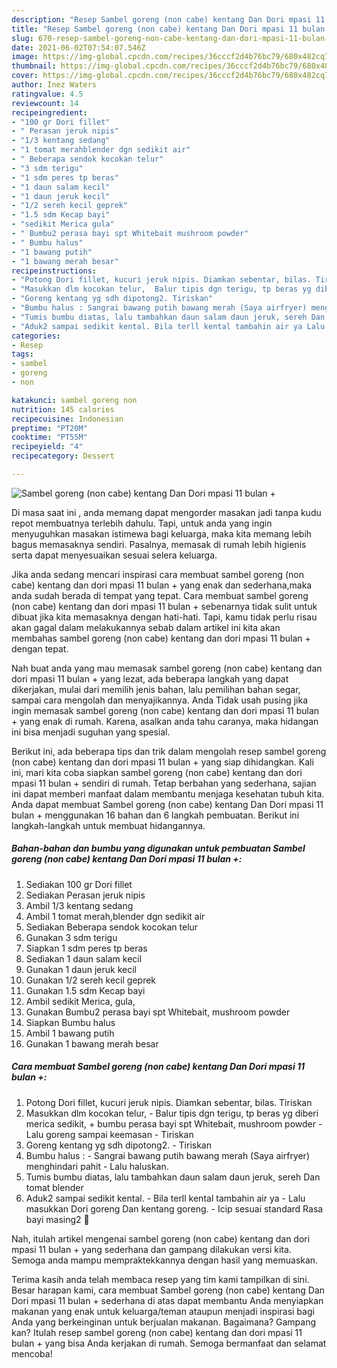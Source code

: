 ```yaml
---
description: "Resep Sambel goreng (non cabe) kentang Dan Dori mpasi 11 bulan + yang lezat dan Mudah Dibuat"
title: "Resep Sambel goreng (non cabe) kentang Dan Dori mpasi 11 bulan + yang lezat dan Mudah Dibuat"
slug: 670-resep-sambel-goreng-non-cabe-kentang-dan-dori-mpasi-11-bulan-yang-lezat-dan-mudah-dibuat
date: 2021-06-02T07:54:07.546Z
image: https://img-global.cpcdn.com/recipes/36cccf2d4b76bc79/680x482cq70/sambel-goreng-non-cabe-kentang-dan-dori-mpasi-11-bulan-foto-resep-utama.jpg
thumbnail: https://img-global.cpcdn.com/recipes/36cccf2d4b76bc79/680x482cq70/sambel-goreng-non-cabe-kentang-dan-dori-mpasi-11-bulan-foto-resep-utama.jpg
cover: https://img-global.cpcdn.com/recipes/36cccf2d4b76bc79/680x482cq70/sambel-goreng-non-cabe-kentang-dan-dori-mpasi-11-bulan-foto-resep-utama.jpg
author: Inez Waters
ratingvalue: 4.5
reviewcount: 14
recipeingredient:
- "100 gr Dori fillet"
- " Perasan jeruk nipis"
- "1/3 kentang sedang"
- "1 tomat merahblender dgn sedikit air"
- " Beberapa sendok kocokan telur"
- "3 sdm terigu"
- "1 sdm peres tp beras"
- "1 daun salam kecil"
- "1 daun jeruk kecil"
- "1/2 sereh kecil geprek"
- "1.5 sdm Kecap bayi"
- "sedikit Merica gula"
- " Bumbu2 perasa bayi spt Whitebait mushroom powder"
- " Bumbu halus"
- "1 bawang putih"
- "1 bawang merah besar"
recipeinstructions:
- "Potong Dori fillet, kucuri jeruk nipis. Diamkan sebentar, bilas. Tiriskan"
- "Masukkan dlm kocokan telur,  Balur tipis dgn terigu, tp beras yg diberi merica sedikit, + bumbu perasa bayi spt Whitebait, mushroom powder Lalu goreng sampai keemasan  Tiriskan"
- "Goreng kentang yg sdh dipotong2. Tiriskan"
- "Bumbu halus : Sangrai bawang putih bawang merah (Saya airfryer) menghindari pahit  Lalu haluskan."
- "Tumis bumbu diatas, lalu tambahkan daun salam daun jeruk, sereh Dan tomat blender"
- "Aduk2 sampai sedikit kental. Bila terll kental tambahin air ya Lalu masukkan Dori goreng Dan kentang goreng. Icip sesuai standard Rasa bayi masing2 💚"
categories:
- Resep
tags:
- sambel
- goreng
- non

katakunci: sambel goreng non 
nutrition: 145 calories
recipecuisine: Indonesian
preptime: "PT20M"
cooktime: "PT55M"
recipeyield: "4"
recipecategory: Dessert

---
```



![Sambel goreng (non cabe) kentang Dan Dori mpasi 11 bulan +](https://img-global.cpcdn.com/recipes/36cccf2d4b76bc79/680x482cq70/sambel-goreng-non-cabe-kentang-dan-dori-mpasi-11-bulan-foto-resep-utama.jpg)

Di masa  saat ini , anda memang dapat mengorder masakan jadi tanpa kudu repot membuatnya terlebih dahulu. Tapi, untuk anda yang ingin menyuguhkan masakan istimewa bagi keluarga, maka kita memang lebih bagus memasaknya sendiri. Pasalnya, memasak di rumah lebih higienis serta dapat menyesuaikan sesuai selera keluarga.

Jika anda sedang mencari inspirasi cara membuat sambel goreng (non cabe) kentang dan dori mpasi 11 bulan + yang enak dan sederhana,maka anda sudah berada di tempat yang tepat. Cara membuat sambel goreng (non cabe) kentang dan dori mpasi 11 bulan +  sebenarnya tidak sulit untuk dibuat jika kita memasaknya dengan hati-hati. Tapi, kamu tidak perlu risau akan gagal dalam melakukannya 
sebab dalam artikel ini kita akan membahas sambel goreng (non cabe) kentang dan dori mpasi 11 bulan + dengan tepat.  



Nah buat anda yang mau memasak sambel goreng (non cabe) kentang dan dori mpasi 11 bulan + yang lezat, ada beberapa langkah yang dapat dikerjakan, mulai dari memilih jenis bahan, lalu pemilihan bahan segar, sampai cara mengolah dan menyajikannya. Anda Tidak usah pusing jika ingin memasak sambel goreng (non cabe) kentang dan dori mpasi 11 bulan + yang enak di rumah. Karena, asalkan anda  tahu caranya, maka hidangan ini bisa menjadi suguhan yang spesial.

Berikut ini, ada beberapa tips dan trik dalam mengolah resep sambel goreng (non cabe) kentang dan dori mpasi 11 bulan + yang siap dihidangkan. Kali ini, mari kita coba siapkan sambel goreng (non cabe) kentang dan dori mpasi 11 bulan + sendiri di rumah. Tetap berbahan yang sederhana, sajian ini dapat memberi manfaat dalam membantu menjaga kesehatan tubuh kita. Anda dapat membuat Sambel goreng (non cabe) kentang Dan Dori mpasi 11 bulan + menggunakan 16 bahan dan 6 langkah pembuatan. Berikut ini langkah-langkah untuk membuat hidangannya.

<!--inarticleads1-->

##### Bahan-bahan dan bumbu yang digunakan untuk pembuatan Sambel goreng (non cabe) kentang Dan Dori mpasi 11 bulan +:

1. Sediakan 100 gr Dori fillet
1. Sediakan  Perasan jeruk nipis
1. Ambil 1/3 kentang sedang
1. Ambil 1 tomat merah,blender dgn sedikit air
1. Sediakan  Beberapa sendok kocokan telur
1. Gunakan 3 sdm terigu
1. Siapkan 1 sdm peres tp beras
1. Sediakan 1 daun salam kecil
1. Gunakan 1 daun jeruk kecil
1. Gunakan 1/2 sereh kecil geprek
1. Gunakan 1.5 sdm Kecap bayi
1. Ambil sedikit Merica, gula,
1. Gunakan  Bumbu2 perasa bayi spt Whitebait, mushroom powder
1. Siapkan  Bumbu halus
1. Ambil 1 bawang putih
1. Gunakan 1 bawang merah besar




<!--inarticleads2-->

##### Cara membuat Sambel goreng (non cabe) kentang Dan Dori mpasi 11 bulan +:

1. Potong Dori fillet, kucuri jeruk nipis. Diamkan sebentar, bilas. Tiriskan
1. Masukkan dlm kocokan telur,  - Balur tipis dgn terigu, tp beras yg diberi merica sedikit, + bumbu perasa bayi spt Whitebait, mushroom powder - Lalu goreng sampai keemasan  - Tiriskan
1. Goreng kentang yg sdh dipotong2. - Tiriskan
1. Bumbu halus : - Sangrai bawang putih bawang merah (Saya airfryer) menghindari pahit  - Lalu haluskan.
1. Tumis bumbu diatas, lalu tambahkan daun salam daun jeruk, sereh Dan tomat blender
1. Aduk2 sampai sedikit kental. - Bila terll kental tambahin air ya - Lalu masukkan Dori goreng Dan kentang goreng. - Icip sesuai standard Rasa bayi masing2 💚




Nah, itulah artikel mengenai  sambel goreng (non cabe) kentang dan dori mpasi 11 bulan +  yang sederhana dan gampang dilakukan versi kita. Semoga anda mampu mempraktekkannya dengan hasil yang memuaskan. 

Terima kasih anda telah membaca resep yang tim kami tampilkan di sini. Besar harapan kami, cara membuat  Sambel goreng (non cabe) kentang Dan Dori mpasi 11 bulan + sederhana di atas dapat membantu Anda menyiapkan makanan yang enak untuk keluarga/teman ataupun menjadi inspirasi bagi Anda yang berkeinginan untuk berjualan makanan. Bagaimana? Gampang kan? Itulah resep sambel goreng (non cabe) kentang dan dori mpasi 11 bulan + yang bisa Anda kerjakan di rumah. Semoga bermanfaat dan selamat mencoba!

